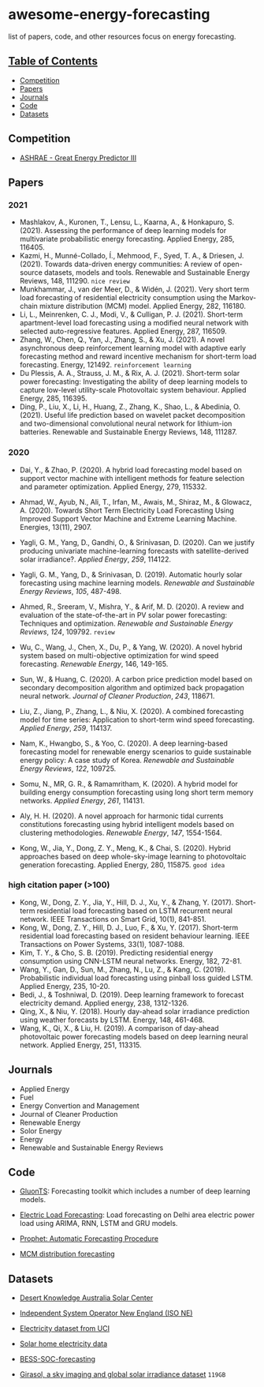 # awesome-energy-forecasting
list of papers, code, and other resources focus on energy forecasting. 

## [Table of Contents]()

* [Competition](#ompetition)
* [Papers](#Papers)
* [Journals](#Journals)
* [Code](#Code)
* [Datasets](#Datasets)





## Competition

* [ASHRAE - Great Energy Predictor III](https://www.kaggle.com/c/ashrae-energy-prediction)




## Papers

### 2021
- Mashlakov, A., Kuronen, T., Lensu, L., Kaarna, A., & Honkapuro, S. (2021). Assessing the performance of deep learning models for multivariate probabilistic energy forecasting. Applied Energy, 285, 116405.
- Kazmi, H., Munné-Collado, Í., Mehmood, F., Syed, T. A., & Driesen, J. (2021). Towards data-driven energy communities: A review of open-source datasets, models and tools. Renewable and Sustainable Energy Reviews, 148, 111290. `nice review`
- Munkhammar, J., van der Meer, D., & Widén, J. (2021). Very short term load forecasting of residential electricity consumption using the Markov-chain mixture distribution (MCM) model. Applied Energy, 282, 116180.
- Li, L., Meinrenken, C. J., Modi, V., & Culligan, P. J. (2021). Short-term apartment-level load forecasting using a modified neural network with selected auto-regressive features. Applied Energy, 287, 116509.
- Zhang, W., Chen, Q., Yan, J., Zhang, S., & Xu, J. (2021). A novel asynchronous deep reinforcement learning model with adaptive early forecasting method and reward incentive mechanism for short-term load forecasting. Energy, 121492. `reinforcement learning`
- Du Plessis, A. A., Strauss, J. M., & Rix, A. J. (2021). Short-term solar power forecasting: Investigating the ability of deep learning models to capture low-level utility-scale Photovoltaic system behaviour. Applied Energy, 285, 116395.
- Ding, P., Liu, X., Li, H., Huang, Z., Zhang, K., Shao, L., & Abedinia, O. (2021). Useful life prediction based on wavelet packet decomposition and two-dimensional convolutional neural network for lithium-ion batteries. Renewable and Sustainable Energy Reviews, 148, 111287.


### 2020

- Dai, Y., & Zhao, P. (2020). A hybrid load forecasting model based on support vector machine with intelligent methods for feature selection and parameter optimization. Applied Energy, 279, 115332.

- Ahmad, W., Ayub, N., Ali, T., Irfan, M., Awais, M., Shiraz, M., & Glowacz, A. (2020). Towards Short Term Electricity Load Forecasting Using Improved Support Vector Machine and Extreme Learning Machine. Energies, 13(11), 2907.

- Yagli, G. M., Yang, D., Gandhi, O., & Srinivasan, D. (2020). Can we justify producing univariate machine-learning forecasts with satellite-derived solar irradiance?. *Applied Energy*, *259*, 114122.

- Yagli, G. M., Yang, D., & Srinivasan, D. (2019). Automatic hourly solar forecasting using machine learning models. *Renewable and Sustainable Energy Reviews*, *105*, 487-498.

- Ahmed, R., Sreeram, V., Mishra, Y., & Arif, M. D. (2020). A review and evaluation of the state-of-the-art in PV solar power forecasting: Techniques and optimization. *Renewable and Sustainable Energy Reviews*, *124*, 109792. `review`

- Wu, C., Wang, J., Chen, X., Du, P., & Yang, W. (2020). A novel hybrid system based on multi-objective optimization for wind speed forecasting. *Renewable Energy*, 146, 149-165.

- Sun, W., & Huang, C. (2020). A carbon price prediction model based on secondary decomposition algorithm and optimized back propagation neural network. *Journal of Cleaner Production*, *243*, 118671.

- Liu, Z., Jiang, P., Zhang, L., & Niu, X. (2020). A combined forecasting model for time series: Application to short-term wind speed forecasting. *Applied Energy*, *259*, 114137.

- Nam, K., Hwangbo, S., & Yoo, C. (2020). A deep learning-based forecasting model for renewable energy scenarios to guide sustainable energy policy: A case study of Korea. *Renewable and Sustainable Energy Reviews*, *122*, 109725.

- Somu, N., MR, G. R., & Ramamritham, K. (2020). A hybrid model for building energy consumption forecasting using long short term memory networks. *Applied Energy*, *261*, 114131.

- Aly, H. H. (2020). A novel approach for harmonic tidal currents constitutions forecasting using hybrid intelligent models based on clustering methodologies. *Renewable Energy*, *147*, 1554-1564.
- Kong, W., Jia, Y., Dong, Z. Y., Meng, K., & Chai, S. (2020). Hybrid approaches based on deep whole-sky-image learning to photovoltaic generation forecasting. Applied Energy, 280, 115875. `good idea`



### high citation paper (>100)
- Kong, W., Dong, Z. Y., Jia, Y., Hill, D. J., Xu, Y., & Zhang, Y. (2017). Short-term residential load forecasting based on LSTM recurrent neural network. IEEE Transactions on Smart Grid, 10(1), 841-851.
- Kong, W., Dong, Z. Y., Hill, D. J., Luo, F., & Xu, Y. (2017). Short-term residential load forecasting based on resident behaviour learning. IEEE Transactions on Power Systems, 33(1), 1087-1088.
- Kim, T. Y., & Cho, S. B. (2019). Predicting residential energy consumption using CNN-LSTM neural networks. Energy, 182, 72-81.
- Wang, Y., Gan, D., Sun, M., Zhang, N., Lu, Z., & Kang, C. (2019). Probabilistic individual load forecasting using pinball loss guided LSTM. Applied Energy, 235, 10-20.
- Bedi, J., & Toshniwal, D. (2019). Deep learning framework to forecast electricity demand. Applied energy, 238, 1312-1326.
- Qing, X., & Niu, Y. (2018). Hourly day-ahead solar irradiance prediction using weather forecasts by LSTM. Energy, 148, 461-468.
- Wang, K., Qi, X., & Liu, H. (2019). A comparison of day-ahead photovoltaic power forecasting models based on deep learning neural network. Applied Energy, 251, 113315.


## Journals

* Applied Energy
* Fuel
* Energy Convertion and Management
* Journal of Cleaner Production
* Renewable Energy
* Solor Energy
* Energy
* Renewable and Sustainable Energy Reviews




## Code

- [GluonTS](https://github.com/awslabs/gluon-ts): Forecasting toolkit which includes a number of deep learning models.

- [Electric Load Forecasting](https://github.com/pyaf/load_forecasting): Load forecasting on Delhi area electric power load using ARIMA, RNN, LSTM and GRU models.

- [Prophet: Automatic Forecasting Procedure](https://github.com/facebook/prophet)

- [MCM distribution forecasting](https://github.com/SheperoMah/MCM-distribution-forecasting)


## Datasets

- [Desert Knowledge Australia Solar Center](http://dkasolarcentre.com.au)

- [ Independent System Operator New England (ISO NE)](https://www.iso-ne.com/)

- [Electricity dataset from UCI](https://archive.ics.uci.edu/ml/datasets/ElectricityLoadDiagrams20112014)

- [Solar home electricity data](https://www.ausgrid.com.au/Industry/Our-Research/Data-to-share/Solar-home-electricity-data)
- [BESS-SOC-forecasting](https://github.com/aleksei-mashlakov/BESS-SOC-forecasting)
- [Girasol, a sky imaging and global solar irradiance dataset](https://www.sciencedirect.com/science/article/pii/S2352340921001980) `119GB`




